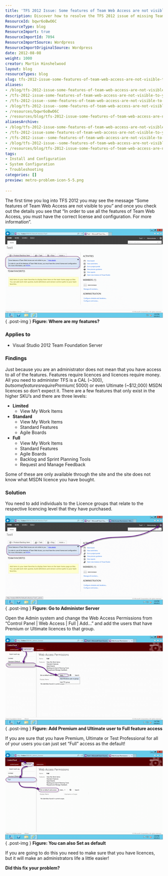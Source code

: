 ```yaml
---
title: 'TFS 2012 Issue: Some features of Team Web Access are not visible to you'
description: Discover how to resolve the TFS 2012 issue of missing Team Web Access features. Learn about licensing requirements and enhance your admin experience!
ResourceId: bqwr6oBwO6C
ResourceType: blog
ResourceImport: true
ResourceImportId: 7094
ResourceImportSource: Wordpress
ResourceImportOriginalSource: Wordpress
date: 2012-08-08
weight: 1000
creator: Martin Hinshelwood
layout: blog
resourceTypes: blog
slug: tfs-2012-issue-some-features-of-team-web-access-are-not-visible-to-you
aliases:
- /blog/tfs-2012-issue-some-features-of-team-web-access-are-not-visible-to-you
- /tfs-2012-issue-some-features-of-team-web-access-are-not-visible-to-you
- /tfs-2012-issue--some-features-of-team-web-access-are-not-visible-to-you
- /blog/tfs-2012-issue--some-features-of-team-web-access-are-not-visible-to-you
- /resources/bqwr6oBwO6C
- /resources/blog/tfs-2012-issue-some-features-of-team-web-access-are-not-visible-to-you
aliasesArchive:
- /blog/tfs-2012-issue-some-features-of-team-web-access-are-not-visible-to-you
- /tfs-2012-issue-some-features-of-team-web-access-are-not-visible-to-you
- /tfs-2012-issue--some-features-of-team-web-access-are-not-visible-to-you
- /blog/tfs-2012-issue--some-features-of-team-web-access-are-not-visible-to-you
- /resources/blog/tfs-2012-issue-some-features-of-team-web-access-are-not-visible-to-you
tags:
- Install and Configuration
- System Configuration
- Troubleshooting
categories: []
preview: metro-problem-icon-5-5.png

---
```

The first time you log into TFS 2012 you may see the message “Some features of Team Web Access are not visible to you” and once you check out the details you see that “In order to use all the features of Team Web Access, you must have the correct license and configuration. For more information”.

[![image](images/image_thumb42-1-1.png "image")](http://blog.hinshelwood.com/files/2012/08/image42.png)  
{ .post-img }
**Figure: Where are my features?**

### Applies to

- Visual Studio 2012 Team Foundation Server

### Findings

Just because you are an administrator does not mean that you have access to all of the features. Features require licences and licences require money. All you need to administer TFS is a CAL (~$300), but some features require Premium (~$5000) or even Ultimate (~$12,000) MSDN licences so don’t expect it. There are a few features that only exist in the higher SKU’s and there are three levels:

- **Limited**
  - View My Work Items
- **Standard**
  - View My Work Items
  - Standard Features
  - Agile Boards
- **Full**
  - View My Work Items
  - Standard Features
  - Agile Boards
  - Backlog and Sprint Planning Tools
  - Request and Manage Feedback

Some of these are only available through the site and the site does not know what MSDN licence you have bought.

### Solution

You need to add individuals to the Licence groups that relate to the respective licencing level that they have purchased.

[![image](images/image_thumb43-2-2.png "image")](http://blog.hinshelwood.com/files/2012/08/image43.png)  
{ .post-img }
**Figure: Go to Administer Server**

Open the Admin system and change the Web Access Permissions from “Control Panel | Web Access | Full | Add…” and add the users that have Premium or Ultimate licences to that group.

[![image](images/image_thumb44-3-3.png "image")](http://blog.hinshelwood.com/files/2012/08/image44.png)  
{ .post-img }
**Figure: Add Premium and Ultimate user to Full feature access**

If you are sure that you have Premium, Ultimate or Test Professional for all of your users you can just set “Full” access as the default!

[![image](images/image_thumb45-4-4.png "image")](http://blog.hinshelwood.com/files/2012/08/image45.png)  
{ .post-img }
**Figure: You can also Set as default**

If you are going to do this you need to make sure that you have licences, but it will make an administrators life a little easier!

**Did this fix your problem?**

